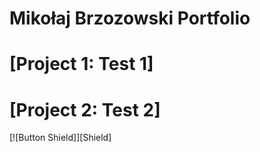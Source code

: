 # Mikołaj Brzozowski Portfolio

# [Project 1: Test 1]

# [Project 2: Test 2]

[![Button Shield]][Shield]
